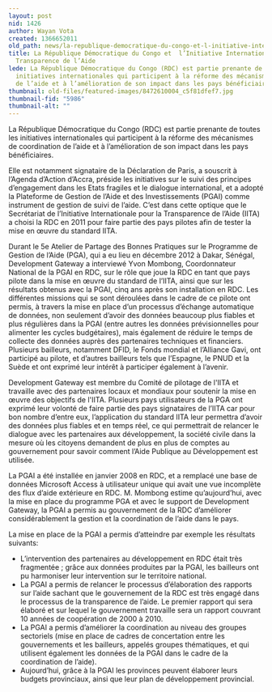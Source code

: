 ```yaml
---
layout: post
nid: 1426
author: Wayan Vota
created: 1366652011
old_path: news/la-republique-democratique-du-congo-et-l-initiative-internationale-pour-la-transparence-de-l-ai
title: La République Démocratique du Congo et  l’Initiative Internationale pour la
  Transparence de l’Aide
lede: La République Démocratique du Congo (RDC) est partie prenante de toutes les
  initiatives internationales qui participent à la réforme des mécanismes de coordination
  de l’aide et à l’amélioration de son impact dans les pays bénéficiaires.
thumbnail: old-files/featured-images/8472610004_c5f81dfef7.jpg
thumbnail-fid: "5986"
thumbnail-alt: ""
---
```


La République Démocratique du Congo (RDC) est partie prenante de toutes les initiatives internationales qui participent à la réforme des mécanismes de coordination de l’aide et à l’amélioration de son impact dans les pays bénéficiaires.

Elle est notamment signataire de la Déclaration de Paris, a souscrit à l’Agenda d’Action d’Accra, préside les initiatives sur le suivi des principes d’engagement dans les Etats fragiles et le dialogue international, et a adopté la Plateforme de Gestion de l’Aide et des Investissements (PGAI) comme instrument de gestion de suivi de l’aide. C’est dans cette optique que le Secrétariat de l’Initiative Internationale pour la Transparence de l’Aide (IITA) a choisi la RDC en 2011 pour faire partie des pays pilotes afin de tester la mise en œuvre du standard IITA.

Durant le 5e Atelier de Partage des Bonnes Pratiques sur le Programme de Gestion de l’Aide (PGA), qui a eu lieu en décembre 2012 à Dakar, Sénégal, Development Gateway a interviewé Yvon Mombong, Coordonnateur National de la PGAI en RDC, sur le rôle que joue la RDC en tant que pays pilote dans la mise en œuvre du standard de l’IITA, ainsi que sur les résultats obtenus avec la PGAI, cinq ans après son installation en RDC. Les différentes missions qui se sont déroulées dans le cadre de ce pilote ont permis, à travers la mise en place d’un processus d’échange automatique de données, non seulement d’avoir des données beaucoup plus fiables et plus régulières dans la PGAI (entre autres les données prévisionnelles pour alimenter les cycles budgétaires), mais également de réduire le temps de collecte des données auprès des partenaires techniques et financiers. Plusieurs bailleurs, notamment DFID, le Fonds mondial et l’Alliance Gavi, ont participé au pilote, et d’autres bailleurs tels que l’Espagne, le PNUD et la Suède et ont exprimé leur intérêt à participer également à l’avenir.

Development Gateway est membre du Comité de pilotage de l'IITA et travaille avec des partenaires locaux et mondiaux pour soutenir la mise en œuvre des objectifs de l'IITA. Plusieurs pays utilisateurs de la PGA ont exprimé leur volonté de faire partie des pays signataires de l’IITA car pour bon nombre d’entre eux, l’application du standard IITA leur permettra d’avoir des données plus fiables et en temps réel, ce qui permettrait de relancer le dialogue avec les partenaires aux développement, la société civile dans la mesure où les citoyens demandent de plus en plus de comptes au gouvernement pour savoir comment l’Aide Publique au Développement est utilisée.

La PGAI a été installée en janvier 2008 en RDC, et a remplacé une base de données Microsoft Access à utilisateur unique qui avait une vue incomplète des flux d’aide extérieure en RDC. M. Mombong estime qu’aujourd’hui, avec la mise en place du programme PGA et avec le support de Development Gateway, la PGAI a permis au gouvernement de la RDC d’améliorer considérablement la gestion et la coordination de l’aide dans le pays.

La mise en place de la PGAI a permis d’atteindre par exemple les résultats suivants:

- L’intervention des partenaires au développement en RDC était très fragmentée ; grâce aux données produites par la PGAI, les bailleurs ont pu harmoniser leur intervention sur le territoire national.
- La PGAI a permis de relancer le processus d’élaboration des rapports sur l’aide sachant que le gouvernement de la RDC est très engagé dans le processus de la transparence de l’aide. Le premier rapport qui sera élaboré et sur lequel le gouvernement travaille sera un rapport couvrant 10 années de coopération de 2000 à 2010.
- La PGAI a permis d’améliorer la coordination au niveau des groupes sectoriels (mise en place de cadres de concertation entre les gouvernements et les bailleurs, appelés groupes thématiques, et qui utilisent également les données de la PGAI dans le cadre de la coordination de l’aide).
- Aujourd’hui, grâce à la PGAI les provinces peuvent élaborer leurs budgets provinciaux, ainsi que leur plan de développement provincial.
